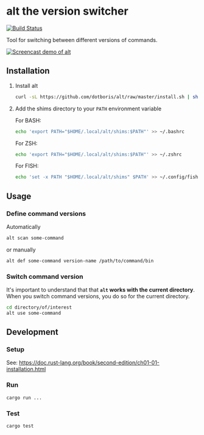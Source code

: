 # alt the version switcher

[![Build Status](https://travis-ci.org/dotboris/alt.svg?branch=master)](https://travis-ci.org/dotboris/alt)

Tool for switching between different versions of commands.

[![Screencast demo of alt](https://asciinema.org/a/5X4W5GEEMmBjlNl84yaAehnmh.png)](https://asciinema.org/a/5X4W5GEEMmBjlNl84yaAehnmh?autoplay=1)

## Installation

1.  Install alt

    ```sh
    curl -sL https://github.com/dotboris/alt/raw/master/install.sh | sh -s
    ```

1.  Add the shims directory to your `PATH` environment variable

    For BASH:

    ```sh
    echo 'export PATH="$HOME/.local/alt/shims:$PATH"' >> ~/.bashrc
    ```

    For ZSH:

    ```sh
    echo 'export PATH="$HOME/.local/alt/shims:$PATH"' >> ~/.zshrc
    ```

    For FISH:

    ```sh
    echo 'set -x PATH "$HOME/.local/alt/shims" $PATH' >> ~/.config/fish/config.fish
    ```

## Usage

### Define command versions

Automatically

```sh
alt scan some-command
```

or manually

```sh
alt def some-command version-name /path/to/command/bin
```

### Switch command version

It's important to understand that that __`alt` works with the current
directory__. When you switch command versions, you do so for the current
directory.

```sh
cd directory/of/interest
alt use some-command
```

## Development

### Setup

See: https://doc.rust-lang.org/book/second-edition/ch01-01-installation.html

### Run

```sh
cargo run ...
```

### Test

```sh
cargo test
```
